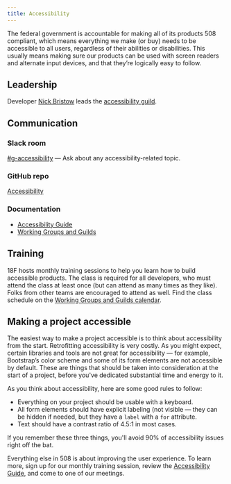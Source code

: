 ```yaml
---
title: Accessibility
---
```


The federal government is accountable for making all of its products 508 compliant, which means everything we make (or buy) needs to be accessible to all users, regardless of their abilities or disabilities. This usually means making sure our products can be used with screen readers and alternate input devices, and that they’re logically easy to follow.

## <a id="leadership">Leadership</a>

Developer [Nick Bristow](https://gsa-tts.slack.com/messages/@bristow) leads the [accessibility guild](https://github.com/18F/accessibility). 

## <a id="communication">Communication</a>

### Slack room

[#g-accessibility](https://gsa-tts.slack.com/messages/g-accessibility/) — Ask about any accessibility-related topic.

### GitHub repo

[Accessibility](https://github.com/18F/accessibility)

### Documentation

- [Accessibility Guide](https://pages.18f.gov/accessibility/)
- [Working Groups and Guilds](/working-groups-and-guilds-101)

## <a id="training">Training</a>

18F hosts monthly training sessions to help you learn how to build accessible products. The class is required for all developers, who must attend the class at least once (but can attend as many times as they like). Folks from other teams are encouraged to attend as well. Find the class schedule on the [Working Groups and Guilds calendar](https://www.google.com/calendar/embed?src=gsa.gov_o1aqcv28k1f0nmca5bkch8los4%40group.calendar.google.com&ctz=America/New_York).

## <a id="making-a-project-accessibile">Making a project accessible</a>

The easiest way to make a project accessible is to think about accessibility from the start. Retrofitting accessibility is very costly. As you might expect, certain libraries and tools are not great for accessibility — for example, Bootstrap&rsquo;s color scheme and some of its form elements are not accessible by default. These are things that should be taken into consideration at the start of a project, before you've dedicated substantial time and energy to it.

As you think about accessibility, here are some good rules to follow:

- Everything on your project should be usable with a keyboard.
- All form elements should have explicit labeling (not visible — they can be hidden if needed, but they have a `label` with a `for` attribute.
- Text should have a contrast ratio of 4.5:1 in most cases.

If you remember these three things, you'll avoid 90% of accessibility issues right off the bat.

Everything else in 508 is about improving the user experience. To learn more, sign up for our monthly training session, review the [Accessibility Guide](https://pages.18f.gov/accessibility/), and come to one of our meetings.
